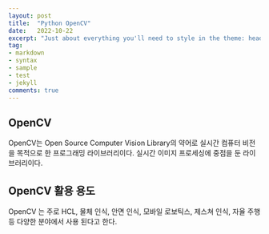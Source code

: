 ```yaml
---
layout: post
title:  "Python OpenCV"
date:   2022-10-22
excerpt: "Just about everything you'll need to style in the theme: headings, paragraphs, blockquotes, tables, code blocks, and more."
tag:
- markdown 
- syntax
- sample
- test
- jekyll
comments: true
---
```


## OpenCV

OpenCV는 Open Source Computer Vision Library의 약어로 실시간 컴퓨터 비전을 목적으로 한 프로그래밍 라이브러리이다. 실시간 이미지 프로세싱에 중점을 둔 라이브러리이다.

## OpenCV 활용 용도

OpenCV 는 주로 HCL, 물체 인식, 안면 인식, 모바일 로보틱스, 제스쳐 인식, 자율 주행 등 다양한 분야에서 사용 된다고 한다.
